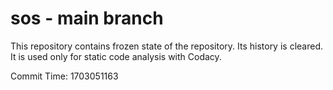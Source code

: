 # sos - main branch

This repository contains frozen state of the repository.
Its history is cleared. It is used only for static code
analysis with Codacy.

Commit Time: 1703051163